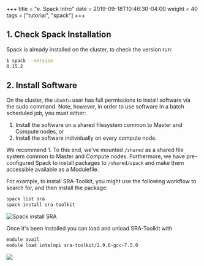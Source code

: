 +++
title = "e. Spack Intro"
date = 2019-09-18T10:46:30-04:00
weight = 40
tags = ["tutorial", "spack"]
+++

## 1. Check Spack Installation

Spack is already installed on the cluster, to check the version run:

```bash
$ spack --version
0.15.2
```

## 2. Install Software

On the cluster, the `ubuntu` user has full permissions to install software via the sudo command. Note, however, in order to use software in a batch scheduled job, you must either:

1. Install the software on a shared filesystem common to Master and Compute nodes, or
2. Install the software individually on every compute node.

We recommend 1. To this end, we've mounted `/shared` as a shared file system common to Master and Compute nodes. Furthermore, we have pre-configured Spack to install packages to `/shared/spack` and make them accessible available as a Modulefile.

For example, to install SRA-Toolkit, you might use the following workflow to search for, and then install the package:

```bash
spack list sra
spack install sra-toolkit
```

![Spack install SRA](https://user-images.githubusercontent.com/187202/79090384-1ba4fb80-7d0f-11ea-9e79-a5251ee2d454.png)

Once it's been installed you can load and unload SRA-Toolkit with 

```bash
module avail
module load intelmpi sra-toolkit/2.9.6-gcc-7.5.0
```

![](https://user-images.githubusercontent.com/187202/79100229-a09e0e00-7d2b-11ea-9775-3b0ab8a4e522.png)